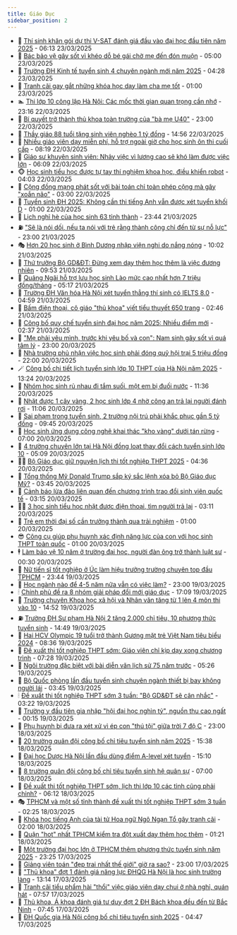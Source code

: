 ```yaml
---
title: Giáo Dục
sidebar_position: 2
---
```


<!-- dantri-giao-duc:START -->
- 🤡 [Thí sinh khăn gói dự thi V-SAT đánh giá đầu vào đại học đầu tiên năm 2025](https://dantri.com.vn/giao-duc/thi-sinh-khan-goi-du-thi-v-sat-danh-gia-dau-vao-dai-hoc-dau-tien-nam-2025-20250322231732234.htm) - 06:13 23/03/2025
- 🗽 [Bác bảo vệ gây sốt vì khéo dỗ bé gái chờ mẹ đến đón muộn](https://dantri.com.vn/giao-duc/bac-bao-ve-gay-sot-vi-kheo-do-be-gai-cho-me-den-don-muon-20250319110703515.htm) - 05:00 23/03/2025
- 🚦 [Trường ĐH Kinh tế tuyển sinh 4 chuyên ngành mới năm 2025](https://dantri.com.vn/giao-duc/truong-dh-kinh-te-tuyen-sinh-4-chuyen-nganh-moi-nam-2025-20250322225549266.htm) - 04:28 23/03/2025
- 🌋 [Tranh cãi gay gắt những khóa học dạy làm cha mẹ tốt](https://dantri.com.vn/giao-duc/tranh-cai-gay-gat-nhung-khoa-hoc-day-lam-cha-me-tot-20250322150409471.htm) - 01:00 23/03/2025
- 🏊 [Thi lớp 10 công lập Hà Nội: Các mốc thời gian quan trọng cần nhớ](https://dantri.com.vn/giao-duc/thi-lop-10-cong-lap-ha-noi-cac-moc-thoi-gian-quan-trong-can-nho-20250322235735236.htm) - 23:16 22/03/2025
- 🎃 [Bí quyết trở thành thủ khoa toàn trường của &quot;bà mẹ U40&quot;](https://dantri.com.vn/giao-duc/bi-quyet-tro-thanh-thu-khoa-toan-truong-cua-ba-me-u40-20250322205358478.htm) - 23:00 22/03/2025
- 💄 [Thầy giáo 88 tuổi tặng sinh viên nghèo 1 tỷ đồng](https://dantri.com.vn/giao-duc/thay-giao-88-tuoi-tang-sinh-vien-ngheo-1-ty-dong-20250322214707811.htm) - 14:56 22/03/2025
- 🦅 [Nhiều giáo viên dạy miễn phí, hỗ trợ ngoài giờ cho học sinh ôn thi cuối cấp](https://dantri.com.vn/giao-duc/nhieu-giao-vien-day-mien-phi-ho-tro-ngoai-gio-cho-hoc-sinh-on-thi-cuoi-cap-20250322133758452.htm) - 08:19 22/03/2025
- 🚦 [Giáo sư khuyên sinh viên: Nhảy việc vì lương cao sẽ khó làm được việc lớn](https://dantri.com.vn/giao-duc/giao-su-khuyen-sinh-vien-nhay-viec-vi-luong-cao-se-kho-lam-duoc-viec-lon-20250322122012122.htm) - 06:09 22/03/2025
- 🐵 [Học sinh tiểu học được tự tay thí nghiệm khoa học, điều khiển robot](https://dantri.com.vn/giao-duc/hoc-sinh-tieu-hoc-duoc-tu-tay-thi-nghiem-khoa-hoc-dieu-khien-robot-20250322101626596.htm) - 04:03 22/03/2025
- 🐘 [Cộng đồng mạng phát sốt với bài toán chỉ toàn phép cộng mà gây &quot;xoắn não&quot;](https://dantri.com.vn/giao-duc/cong-dong-mang-phat-sot-voi-bai-toan-chi-toan-phep-cong-ma-gay-xoan-nao-20250320113006716.htm) - 03:00 22/03/2025
- 🦏 [Tuyển sinh ĐH 2025: Không cần thi tiếng Anh vẫn được xét tuyển khối D](https://dantri.com.vn/giao-duc/tuyen-sinh-dh-2025-khong-can-thi-tieng-anh-van-duoc-xet-tuyen-khoi-d-20250321194227529.htm) - 01:00 22/03/2025
- 💼 [Lịch nghỉ hè của học sinh 63 tỉnh thành](https://dantri.com.vn/giao-duc/lich-nghi-he-cua-hoc-sinh-63-tinh-thanh-20250321124716556.htm) - 23:44 21/03/2025
- ⛽️ [&quot;Sẽ là nói dối, nếu ta nói với trẻ rằng thành công chỉ đến từ sự nỗ lực&quot;](https://dantri.com.vn/giao-duc/se-la-noi-doi-neu-ta-noi-voi-tre-rang-thanh-cong-chi-den-tu-su-no-luc-20250320211508860.htm) - 23:00 21/03/2025
- 🎭 [Hơn 20 học sinh ở Bình Dương nhập viện nghi do nắng nóng](https://dantri.com.vn/giao-duc/hon-20-hoc-sinh-o-binh-duong-nhap-vien-nghi-do-nang-nong-20250321163710928.htm) - 10:02 21/03/2025
- 🎃 [Thứ trưởng Bộ GD&amp;ĐT: Đừng xem dạy thêm học thêm là việc đương nhiên](https://dantri.com.vn/giao-duc/thu-truong-bo-gddt-dung-xem-day-them-hoc-them-la-viec-duong-nhien-20250321162415863.htm) - 09:53 21/03/2025
- 🚀 [Quảng Ngãi hỗ trợ lưu học sinh Lào mức cao nhất hơn 7 triệu đồng/tháng](https://dantri.com.vn/giao-duc/quang-ngai-ho-tro-luu-hoc-sinh-lao-muc-cao-nhat-hon-7-trieu-dongthang-20250321113952732.htm) - 05:17 21/03/2025
- 👀 [Trường ĐH Văn hóa Hà Nội xét tuyển thẳng thí sinh có IELTS 8.0](https://dantri.com.vn/giao-duc/truong-dh-van-hoa-ha-noi-xet-tuyen-thang-thi-sinh-co-ielts-80-20250321114840736.htm) - 04:59 21/03/2025
- 🌝 [Bấm điện thoại, cô giáo &quot;thủ khoa&quot; viết tiểu thuyết 650 trang](https://dantri.com.vn/giao-duc/bam-dien-thoai-co-giao-thu-khoa-viet-tieu-thuyet-650-trang-20250321092249678.htm) - 02:46 21/03/2025
- 🤗 [Công bố quy chế tuyển sinh đại học năm 2025: Nhiều điểm mới](https://dantri.com.vn/giao-duc/cong-bo-quy-che-tuyen-sinh-dai-hoc-nam-2025-nhieu-diem-moi-20250120163417371.htm) - 02:37 21/03/2025
- 🦄 [&quot;Mẹ phải yêu mình, trước khi yêu bố và con&quot;: Nam sinh gây sốt vì quá tâm lý](https://dantri.com.vn/giao-duc/me-phai-yeu-minh-truoc-khi-yeu-bo-va-con-nam-sinh-gay-sot-vi-qua-tam-ly-20250319144711029.htm) - 23:00 20/03/2025
- 🦍 [Nhà trường phủ nhận việc học sinh phải đóng quỹ hội trại 5 triệu đồng](https://dantri.com.vn/giao-duc/nha-truong-phu-nhan-viec-hoc-sinh-phai-dong-quy-hoi-trai-5-trieu-dong-20250320185132628.htm) - 22:00 20/03/2025
- 🪄 [Công bố chi tiết lịch tuyển sinh lớp 10 THPT của Hà Nội năm 2025](https://dantri.com.vn/giao-duc/cong-bo-chi-tiet-lich-tuyen-sinh-lop-10-thpt-cua-ha-noi-nam-2025-20250320200358134.htm) - 13:24 20/03/2025
- 🦆 [Nhóm học sinh rủ nhau đi tắm suối, một em bị đuối nước](https://dantri.com.vn/giao-duc/nhom-hoc-sinh-ru-nhau-di-tam-suoi-mot-em-bi-duoi-nuoc-20250320172431394.htm) - 11:36 20/03/2025
- 🚀 [Nhặt được 1 cây vàng, 2 học sinh lớp 4 nhờ công an trả lại người đánh rơi](https://dantri.com.vn/giao-duc/nhat-duoc-1-cay-vang-2-hoc-sinh-lop-4-nho-cong-an-tra-lai-nguoi-danh-roi-20250320172313032.htm) - 11:06 20/03/2025
- 🦒 [Sai phạm trong tuyển sinh, 2 trường nội trú phải khắc phục gần 5 tỷ đồng](https://dantri.com.vn/giao-duc/sai-pham-trong-tuyen-sinh-2-truong-noi-tru-phai-khac-phuc-gan-5-ty-dong-20250320164014790.htm) - 09:45 20/03/2025
- 🤡 [Học sinh ứng dụng công nghệ khai thác &quot;kho vàng&quot; dưới tán rừng](https://dantri.com.vn/giao-duc/hoc-sinh-ung-dung-cong-nghe-khai-thac-kho-vang-duoi-tan-rung-20250320080413977.htm) - 07:00 20/03/2025
- 🤔 [4 trường chuyên lớn tại Hà Nội đồng loạt thay đổi cách tuyển sinh lớp 10](https://dantri.com.vn/giao-duc/4-truong-chuyen-lon-tai-ha-noi-dong-loat-thay-doi-cach-tuyen-sinh-lop-10-20250320120428690.htm) - 05:09 20/03/2025
- 🧑‍💻 [Bộ Giáo dục giữ nguyên lịch thi tốt nghiệp THPT 2025](https://dantri.com.vn/giao-duc/bo-giao-duc-giu-nguyen-lich-thi-tot-nghiep-thpt-2025-20250320113100486.htm) - 04:36 20/03/2025
- 🤡 [Tổng thống Mỹ Donald Trump sắp ký sắc lệnh xóa bỏ Bộ Giáo dục Mỹ?](https://dantri.com.vn/giao-duc/tong-thong-my-donald-trump-sap-ky-sac-lenh-xoa-bo-bo-giao-duc-my-20250320105815892.htm) - 03:45 20/03/2025
- 🧠 [Cảnh báo lừa đảo liên quan đến chương trình trao đổi sinh viên quốc tế](https://dantri.com.vn/giao-duc/canh-bao-lua-dao-lien-quan-den-chuong-trinh-trao-doi-sinh-vien-quoc-te-20250319195910211.htm) - 03:15 20/03/2025
- 🧑‍💻 [3 học sinh tiểu học nhặt được điện thoại, tìm người trả lại](https://dantri.com.vn/giao-duc/3-hoc-sinh-tieu-hoc-nhat-duoc-dien-thoai-tim-nguoi-tra-lai-20250320055652261.htm) - 03:11 20/03/2025
- 🧠 [Trẻ em thời đại số cần trưởng thành qua trải nghiệm](https://dantri.com.vn/giao-duc/tre-em-thoi-dai-so-can-truong-thanh-qua-trai-nghiem-20250319230823588.htm) - 01:00 20/03/2025
- 😎 [Công cụ giúp phụ huynh xác định năng lực của con với học sinh THPT toàn quốc](https://dantri.com.vn/giao-duc/cong-cu-giup-phu-huynh-xac-dinh-nang-luc-cua-con-voi-hoc-sinh-thpt-toan-quoc-20250319181119197.htm) - 01:00 20/03/2025
- 🕴 [Làm bảo vệ 10 năm ở trường đại học, người đàn ông trở thành luật sư](https://dantri.com.vn/giao-duc/lam-bao-ve-10-nam-o-truong-dai-hoc-nguoi-dan-ong-tro-thanh-luat-su-20250319095138233.htm) - 00:30 20/03/2025
- 🧠 [Nữ tiến sĩ tốt nghiệp ở Úc làm hiệu trưởng trường chuyên top đầu TPHCM](https://dantri.com.vn/giao-duc/nu-tien-si-tot-nghiep-o-uc-lam-hieu-truong-truong-chuyen-top-dau-tphcm-20250319224614347.htm) - 23:44 19/03/2025
- 🚀 [Học ngành nào để 4-5 năm nữa vẫn có việc làm?](https://dantri.com.vn/giao-duc/hoc-nganh-nao-de-4-5-nam-nua-van-co-viec-lam-20250319213313023.htm) - 23:00 19/03/2025
- 🕯 [Chính phủ đề ra 8 nhóm giải pháp đổi mới giáo dục](https://dantri.com.vn/giao-duc/chinh-phu-de-ra-8-nhom-giai-phap-doi-moi-giao-duc-20250319210326467.htm) - 17:09 19/03/2025
- 🧰 [Trường chuyên Khoa học xã hội và Nhân văn tăng từ 1 lên 4 môn thi vào 10](https://dantri.com.vn/giao-duc/truong-chuyen-khoa-hoc-xa-hoi-va-nhan-van-tang-tu-1-len-4-mon-thi-vao-10-20250319215019432.htm) - 14:52 19/03/2025
- ⛽️ [Trường ĐH Sư phạm Hà Nội 2 tăng 2.000 chỉ tiêu, 10 phương thức tuyển sinh](https://dantri.com.vn/giao-duc/truong-dh-su-pham-ha-noi-2-tang-2000-chi-tieu-10-phuong-thuc-tuyen-sinh-20250319213944242.htm) - 14:49 19/03/2025
- 🤖 [Hai HCV Olympic 19 tuổi trở thành Gương mặt trẻ Việt Nam tiêu biểu 2024](https://dantri.com.vn/giao-duc/hai-hcv-olympic-19-tuoi-tro-thanh-guong-mat-tre-viet-nam-tieu-bieu-2024-20250319151237310.htm) - 08:36 19/03/2025
- 🦍 [Đề xuất thi tốt nghiệp THPT sớm: Giáo viên chỉ kịp dạy xong chương trình](https://dantri.com.vn/giao-duc/de-xuat-thi-tot-nghiep-thpt-som-giao-vien-chi-kip-day-xong-chuong-trinh-20250319135500091.htm) - 07:28 19/03/2025
- 🐘 [Ngôi trường đặc biệt với bài diễn văn lịch sử 75 năm trước](https://dantri.com.vn/giao-duc/ngoi-truong-dac-biet-voi-bai-dien-van-lich-su-75-nam-truoc-20250319102623625.htm) - 05:26 19/03/2025
- 🌊 [Bộ Quốc phòng lần đầu tuyển sinh chuyên ngành thiết bị bay không người lái](https://dantri.com.vn/giao-duc/bo-quoc-phong-lan-dau-tuyen-sinh-chuyen-nganh-thiet-bi-bay-khong-nguoi-lai-20250319104323804.htm) - 03:45 19/03/2025
- 🕯 [Đề xuất thi tốt nghiệp THPT sớm 3 tuần: &quot;Bộ GD&amp;ĐT sẽ cân nhắc&quot;](https://dantri.com.vn/giao-duc/de-xuat-thi-tot-nghiep-thpt-som-3-tuan-bo-gddt-se-can-nhac-20250319101542456.htm) - 03:22 19/03/2025
- 🐎 [Trường y đầu tiên gia nhập &quot;hội đại học nghìn tỷ&quot;, nguồn thu cao ngất](https://dantri.com.vn/giao-duc/truong-y-dau-tien-gia-nhap-hoi-dai-hoc-nghin-ty-nguon-thu-cao-ngat-20250319045110986.htm) - 00:15 19/03/2025
- 🐻 [Phụ huynh bị đưa ra xét xử vì ép con &quot;thú tội&quot; giữa trời 7 độ C](https://dantri.com.vn/giao-duc/phu-huynh-bi-dua-ra-xet-xu-vi-ep-con-thu-toi-giua-troi-7-do-c-20250318124813740.htm) - 23:00 18/03/2025
- 🐎 [20 trường quân đội công bố chỉ tiêu tuyển sinh năm 2025](https://dantri.com.vn/giao-duc/20-truong-quan-doi-cong-bo-chi-tieu-tuyen-sinh-nam-2025-20250318223320745.htm) - 15:38 18/03/2025
- 🫣 [Đại học Dược Hà Nội lần đầu dùng điểm A-level xét tuyển](https://dantri.com.vn/giao-duc/dai-hoc-duoc-ha-noi-lan-dau-dung-diem-a-level-xet-tuyen-20250318220552112.htm) - 15:10 18/03/2025
- 🤭 [8 trường quân đội công bố chỉ tiêu tuyển sinh hệ quân sự](https://dantri.com.vn/giao-duc/8-truong-quan-doi-cong-bo-chi-tieu-tuyen-sinh-he-quan-su-20250318134702080.htm) - 07:00 18/03/2025
- 🥳 [Đề xuất thi tốt nghiệp THPT sớm, lịch thi lớp 10 các tỉnh cũng phải chỉnh?](https://dantri.com.vn/giao-duc/de-xuat-thi-tot-nghiep-thpt-som-lich-thi-lop-10-cac-tinh-cung-phai-chinh-20250318100940769.htm) - 06:12 18/03/2025
- 🎭 [TPHCM và một số tỉnh thành đề xuất thi tốt nghiệp THPT sớm 3 tuần](https://dantri.com.vn/giao-duc/tphcm-va-mot-so-tinh-thanh-de-xuat-thi-tot-nghiep-thpt-som-3-tuan-20250318085324071.htm) - 02:25 18/03/2025
- 🥸 [Khóa học tiếng Anh của tài tử Hoa ngữ Ngô Ngạn Tổ gây tranh cãi](https://dantri.com.vn/giao-duc/khoa-hoc-tieng-anh-cua-tai-tu-hoa-ngu-ngo-ngan-to-gay-tranh-cai-20250317112008974.htm) - 02:00 18/03/2025
- 🦣 [Quận &quot;hot&quot; nhất TPHCM kiểm tra đột xuất dạy thêm học thêm](https://dantri.com.vn/giao-duc/quan-hot-nhat-tphcm-kiem-tra-dot-xuat-day-them-hoc-them-20250318081548250.htm) - 01:21 18/03/2025
- 🤔 [Một trường đại học lớn ở TPHCM thêm phương thức tuyển sinh năm 2025](https://dantri.com.vn/giao-duc/mot-truong-dai-hoc-lon-o-tphcm-them-phuong-thuc-tuyen-sinh-nam-2025-20250317223833539.htm) - 23:25 17/03/2025
- 🦣 [Giảng viên toán &quot;đẹp trai nhất thế giới&quot; giờ ra sao?](https://dantri.com.vn/giao-duc/giang-vien-toan-dep-trai-nhat-the-gioi-gio-ra-sao-20250316223405114.htm) - 23:00 17/03/2025
- 🐲 [&quot;Thủ khoa&quot; đợt 1 đánh giá năng lực ĐHQG Hà Nội là học sinh trường làng](https://dantri.com.vn/giao-duc/thu-khoa-dot-1-danh-gia-nang-luc-dhqg-ha-noi-la-hoc-sinh-truong-lang-20250317200859197.htm) - 13:14 17/03/2025
- 🔭 [Tranh cãi tiểu phẩm hài &quot;thổi&quot; việc giáo viên dạy chui ở nhà nghỉ, quán hát](https://dantri.com.vn/giao-duc/tranh-cai-tieu-pham-hai-thoi-viec-giao-vien-day-chui-o-nha-nghi-quan-hat-20250317143532472.htm) - 07:57 17/03/2025
- 🥷 [Thủ khoa, Á khoa đánh giá tư duy đợt 2 ĐH Bách khoa đều đến từ Bắc Ninh](https://dantri.com.vn/giao-duc/thu-khoa-a-khoa-danh-gia-tu-duy-dot-2-dh-bach-khoa-deu-den-tu-bac-ninh-20250317143329327.htm) - 07:45 17/03/2025
- 🎊 [ĐH Quốc gia Hà Nội công bố chỉ tiêu tuyển sinh 2025](https://dantri.com.vn/giao-duc/dh-quoc-gia-ha-noi-cong-bo-chi-tieu-tuyen-sinh-2025-20250317114444333.htm) - 04:47 17/03/2025<!-- dantri-giao-duc:END -->
